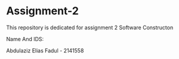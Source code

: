 # Assignment-2
This repository is dedicated for assignment 2 Software Constructon

Name And IDS: 

Abdulaziz Elias Fadul - 2141558
